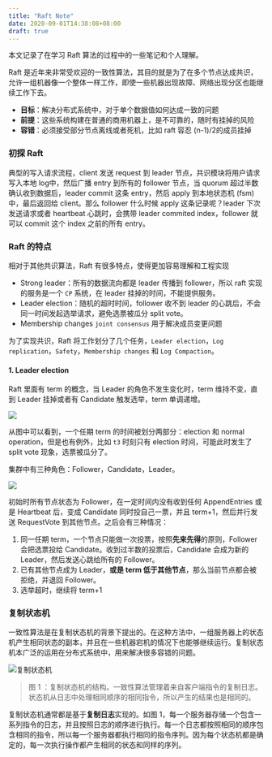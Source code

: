```yaml
---
title: "Raft Note"
date: 2020-09-01T14:38:08+08:00
draft: true
---
```


本文记录了在学习 Raft 算法的过程中的一些笔记和个人理解。

Raft 是近年来非常受欢迎的一致性算法，其目的就是为了在多个节点达成共识，允许一组机器像一个整体一样工作，即使一些机器出现故障、网络出现分区也能继续工作下去。

- **目标**：解决分布式系统中，对于单个数据值如何达成一致的问题
- **前提**：这些系统构建在普通的商用机器上，是不可靠的，随时有挂掉的风险
- **容错**：必须接受部分节点离线或者死机，比如 raft 容忍 (n-1)/2的成员挂掉

### 初探 Raft

典型的写入请求流程，client 发送 request 到 leader 节点，共识模块将用户请求写入本地 log中，然后广播 entry 到所有的 follower 节点，当 quorum 超过半数确认收到数据后，leader commit 这条 entry，然后 apply 到本地状态机 (fsm) 中，最后返回给 client。那么 follower 什么时候 apply 这条记录呢？leader 下次发送请求或者 heartbeat 心跳时，会携带 leader commited index，follower 就可以 commit 这个 index 之前的所有 entry。

### Raft 的特点

相对于其他共识算法，Raft 有很多特点，使得更加容易理解和工程实现

- Strong leader：所有的数据流向都是 leader 传播到 follower，所以 raft 实现的服务是一个 `CP` 系统，在 leader 挂掉的时间，不能提供服务。
- Leader election：随机的超时时间，follower 收不到 leader 的心跳后，不会同一时间发起选举请求，避免选票被瓜分 split vote。
- Membership changes `joint consensus` 用于解决成员变更问题

为了实现共识，Raft 将工作划分了几个任务，`Leader election`，`Log replication`，`Safety`，`Membership changes` 和 `Log Compaction`。

#### 1. Leader election

Raft 里面有 term 的概念，当 Leader 的角色不发生变化时，term 维持不变，直到 Leader 挂掉或者有 Candidate 触发选举，term 单调递增。

![](https://blog-wero.oss-cn-shanghai.aliyuncs.com/img/raft-term.png)

从图中可以看到，一个任期 term 的时间被划分两部分：election 和 normal operation，但是也有例外，比如 `t3` 时刻只有 election 时间，可能此时发生了 split vote 现象，选票被瓜分了。

集群中有三种角色：Follower，Candidate，Leader。

![](https://blog-wero.oss-cn-shanghai.aliyuncs.com/img/raft-role.png)

初始时所有节点状态为 Follower，在一定时间内没有收到任何 AppendEntries 或是 Heartbeat 后，变成 Candidate 同时投自己一票，并且 term+1，然后并行发送 RequestVote 到其他节点。之后会有三种情况：

1. 同一任期 term，一个节点只能做一次投票，按照**先来先得**的原则，Follower 会把选票投给 Candidate。收到过半数的投票后，Candidate 会成为新的 Leader，然后发送心跳给所有的 Follower。
2. 已有其他节点成为 Leader，**或是 term 低于其他节点**，那么当前节点都会被拒绝，并退回 Follower。
3. 选举超时，继续将 term+1



### 复制状态机

一致性算法是在复制状态机的背景下提出的。在这种方法中，一组服务器上的状态机产生相同状态的副本，并且在一些机器宕机的情况下也能够继续运行。复制状态机本广泛的运用在分布式系统中，用来解决很多容错的问题。

![复制状态机](https://blog-wero.oss-cn-shanghai.aliyuncs.com/img/raft-%E5%9B%BE1.png)

> 图 1 ：复制状态机的结构。一致性算法管理着来自客户端指令的复制日志。状态机从日志中处理相同顺序的相同指令，所以产生的结果也是相同的。

复制状态机通常都是基于**复制日志**实现的。如图 1，每一个服务器存储一个包含一系列指令的日志，并且按照日志的顺序进行执行。每一个日志都按照相同的顺序包含相同的指令，所以每一个服务器都执行相同的指令序列。因为每个状态机都是确定的，每一次执行操作都产生相同的状态和同样的序列。

